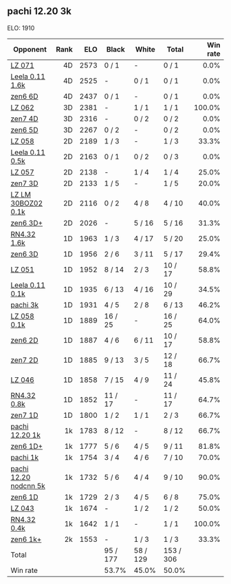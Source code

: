 ## pachi 12.20 3k ##

ELO: 1910

Opponent | Rank | ELO | Black | White | Total | Win rate
---------|-----:|----:|-------|-------|-------|-------:
[LZ 071](LZ%20071.md) | 4D | 2573 | 0 / 1 | - | 0 / 1 | 0.0%
[Leela 0.11 1.6k](Leela%200.11%201.6k.md) | 4D | 2525 | - | 0 / 1 | 0 / 1 | 0.0%
[zen6 6D](zen6%206D.md) | 4D | 2437 | 0 / 1 | - | 0 / 1 | 0.0%
[LZ 062](LZ%20062.md) | 3D | 2381 | - | 1 / 1 | 1 / 1 | 100.0%
[zen7 4D](zen7%204D.md) | 3D | 2316 | - | 0 / 2 | 0 / 2 | 0.0%
[zen6 5D](zen6%205D.md) | 3D | 2267 | 0 / 2 | - | 0 / 2 | 0.0%
[LZ 058](LZ%20058.md) | 2D | 2189 | 1 / 3 | - | 1 / 3 | 33.3%
[Leela 0.11 0.5k](Leela%200.11%200.5k.md) | 2D | 2163 | 0 / 1 | 0 / 2 | 0 / 3 | 0.0%
[LZ 057](LZ%20057.md) | 2D | 2138 | - | 1 / 4 | 1 / 4 | 25.0%
[zen7 3D](zen7%203D.md) | 2D | 2133 | 1 / 5 | - | 1 / 5 | 20.0%
[LZ LM 30BOZ02 0.1k](LZ%20LM%2030BOZ02%200.1k.md) | 2D | 2116 | 0 / 2 | 4 / 8 | 4 / 10 | 40.0%
[zen6 3D+](zen6%203D+.md) | 2D | 2026 | - | 5 / 16 | 5 / 16 | 31.3%
[RN4.32 1.6k](RN4.32%201.6k.md) | 1D | 1963 | 1 / 3 | 4 / 17 | 5 / 20 | 25.0%
[zen6 3D](zen6%203D.md) | 1D | 1956 | 2 / 6 | 3 / 11 | 5 / 17 | 29.4%
[LZ 051](LZ%20051.md) | 1D | 1952 | 8 / 14 | 2 / 3 | 10 / 17 | 58.8%
[Leela 0.11 0.1k](Leela%200.11%200.1k.md) | 1D | 1935 | 6 / 13 | 4 / 16 | 10 / 29 | 34.5%
[pachi 3k](pachi%203k.md) | 1D | 1931 | 4 / 5 | 2 / 8 | 6 / 13 | 46.2%
[LZ 058 0.1k](LZ%20058%200.1k.md) | 1D | 1889 | 16 / 25 | - | 16 / 25 | 64.0%
[zen6 2D](zen6%202D.md) | 1D | 1887 | 4 / 6 | 6 / 11 | 10 / 17 | 58.8%
[zen7 2D](zen7%202D.md) | 1D | 1885 | 9 / 13 | 3 / 5 | 12 / 18 | 66.7%
[LZ 046](LZ%20046.md) | 1D | 1858 | 7 / 15 | 4 / 9 | 11 / 24 | 45.8%
[RN4.32 0.8k](RN4.32%200.8k.md) | 1D | 1852 | 11 / 17 | - | 11 / 17 | 64.7%
[zen7 1D](zen7%201D.md) | 1D | 1800 | 1 / 2 | 1 / 1 | 2 / 3 | 66.7%
[pachi 12.20 1k](pachi%2012.20%201k.md) | 1k | 1783 | 8 / 12 | - | 8 / 12 | 66.7%
[zen6 1D+](zen6%201D+.md) | 1k | 1777 | 5 / 6 | 4 / 5 | 9 / 11 | 81.8%
[pachi 1k](pachi%201k.md) | 1k | 1754 | 3 / 4 | 4 / 6 | 7 / 10 | 70.0%
[pachi 12.20 nodcnn 5k](pachi%2012.20%20nodcnn%205k.md) | 1k | 1732 | 5 / 6 | 4 / 4 | 9 / 10 | 90.0%
[zen6 1D](zen6%201D.md) | 1k | 1729 | 2 / 3 | 4 / 5 | 6 / 8 | 75.0%
[LZ 043](LZ%20043.md) | 1k | 1674 | - | 1 / 2 | 1 / 2 | 50.0%
[RN4.32 0.4k](RN4.32%200.4k.md) | 1k | 1642 | 1 / 1 | - | 1 / 1 | 100.0%
[zen6 1k+](zen6%201k+.md) | 2k | 1553 | - | 1 / 3 | 1 / 3 | 33.3%
Total | | | 95 / 177 | 58 / 129 | 153 / 306 | 
Win rate| | | 53.7% | 45.0% | 50.0% | 
